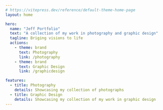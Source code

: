 ```yaml
---
# https://vitepress.dev/reference/default-theme-home-page
layout: home

hero:
  name: "Jeff Portfolio"
  text: "A collection of my work in photography and graphic design"
  tagline: Briging visions to life
  actions:
    - theme: brand
      text: Photography
      link: /photography
    - theme: brand
      text: Graphic Design
      link: /graphicdesign

features:
  - title: Photography
    details: Showcasing my collection of photographs
  - title: Graphic Design
    details: Showcasing my collection of my work in graphic design
---
```


